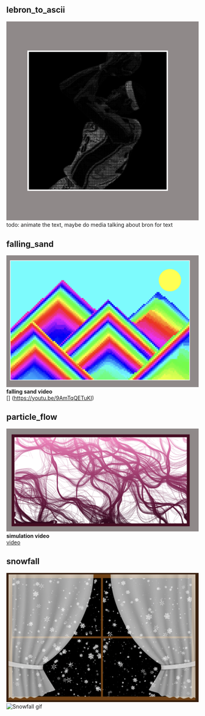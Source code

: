 ## lebron_to_ascii  

![](bron/lebron_ascii.png)  
todo: animate the text, maybe do media talking about bron for text  


## falling_sand  

![](falling/illustration.png)      
**falling sand video**  
[] (https://youtu.be/9AmTqQETuKI)  


## particle_flow  
![](particle_flow/flow_preview.png)  
**simulation video**  
[video](https://youtu.be/7OiCf2by_Yk)  

## snowfall  
![](snowfall/snowfall.png)  
![Snowfall gif](snowfall/snowfall.gif)
